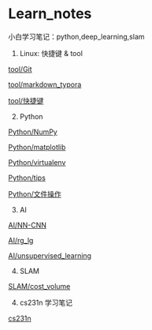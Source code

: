 # Learn_notes

小白学习笔记：python,deep_learning,slam
1. Linux: 快捷键 & tool

[tool/Git](./linux_tool_notes/Git/README.md "Git 的使用命令和笔记")

[tool/markdown_typora](./linux_tool_notes/markdown/README.md " markdown-typora 的使用笔记")

[tool/快捷键](./linux_tool_notes/快捷键/README.md "一些linux的快捷键")

2. Python

[Python/NumPy](./python_notes/numpy_notes/README.md "NumPy 库的函数笔记")

[Python/matplotlib](./python_notes/matplotlib_notes/README.md " matplotlib 库的函数笔记")

[Python/virtualenv](./python_notes/virtualenv/README.md " 虚拟环境笔记")

[Python/tips](./python_notes/tips/pip.md " tips")

[Python/文件操作](./python_notes/文件操作/python-open.md " 文件操作")

3. AI

[AI/NN-CNN](./AI_notes/nn_cnn/README.md " NN,CNN 网络架构和简单的代码实现")

[AI/rg_lg](./AI_notes/rg_lg/README.md " 逻辑次回归和非逻辑次回归的笔记和代码实现")

[AI/unsupervised_learning](./AI_notes/unsupervised_learning/README.md " 简单的无监督学习K-means 和PCA 笔记和代码实现")

4. SLAM

[SLAM/cost_volume](./SLAM_notes/MVDepthnet/README.md " 深度估计中有关cost-volume的概念")

4. cs231n 学习笔记

[cs231n](./cs231n/README.md "cs231n学习笔记整理")



